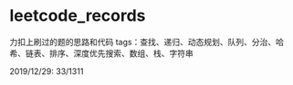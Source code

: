 # leetcode_records
力扣上刷过的题的思路和代码
tags：查找、递归、动态规划、队列、分治、哈希、链表、排序、深度优先搜索、数组、栈、字符串

2019/12/29: 33/1311
